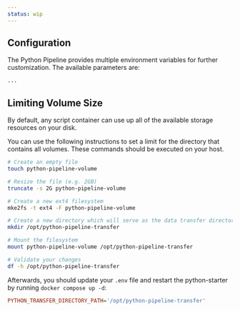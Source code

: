 ```yaml
---
status: wip
---
```


## Configuration

The Python Pipeline provides multiple environment variables for further customization. The available parameters are:

```bash
...
```

## Limiting Volume Size

By default, any script container can use up all of the available storage resources on your disk.

You can use the following instructions to set a limit for the directory that contains all volumes. These commands should be executed on your host.

```bash
# Create an empty file
touch python-pipeline-volume

# Resize the file (e.g. 2GB)
truncate -s 2G python-pipeline-volume

# Create a new ext4 filesystem
mke2fs -t ext4 -F python-pipeline-volume

# Create a new directory which will serve as the data transfer directory
mkdir /opt/python-pipeline-transfer

# Mount the filesystem
mount python-pipeline-volume /opt/python-pipeline-transfer

# Validate your changes
df -h /opt/python-pipeline-transfer
```

Afterwards, you should update your `.env` file and restart the python-starter by running `docker compose up -d`:

```ini
PYTHON_TRANSFER_DIRECTORY_PATH='/opt/python-pipeline-transfer'
```
